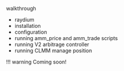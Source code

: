 walkthrough

* raydium
* installation
* configuration
* running amm_price and amm_trade scripts
* running V2 arbitrage controller
* running CLMM manage position

!!! warning
    Coming soon!